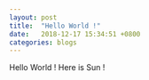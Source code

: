 ```yaml
---
layout: post
title:  "Hello World !"
date:   2018-12-17 15:34:51 +0800
categories: blogs
---
```

Hello World ! Here is Sun !
